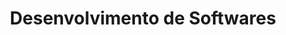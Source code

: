 ---
title: Desenvolvimento de Softwares
title_min: Softwares
redirect_to: /catalago#desenvolvimento-de-softwares
filter: software
icon: explore
order: 3
description: >-
    programas de computador, sites para internet, jogos digitais e apps para celular.
---